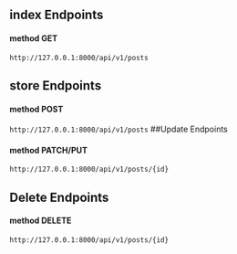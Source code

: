 ## index Endpoints
#### method GET
`http://127.0.0.1:8000/api/v1/posts`
## store Endpoints
#### method POST
`http://127.0.0.1:8000/api/v1/posts`
##Update Endpoints
#### method PATCH/PUT
`http://127.0.0.1:8000/api/v1/posts/{id}`
## Delete Endpoints
#### method DELETE
`http://127.0.0.1:8000/api/v1/posts/{id}`